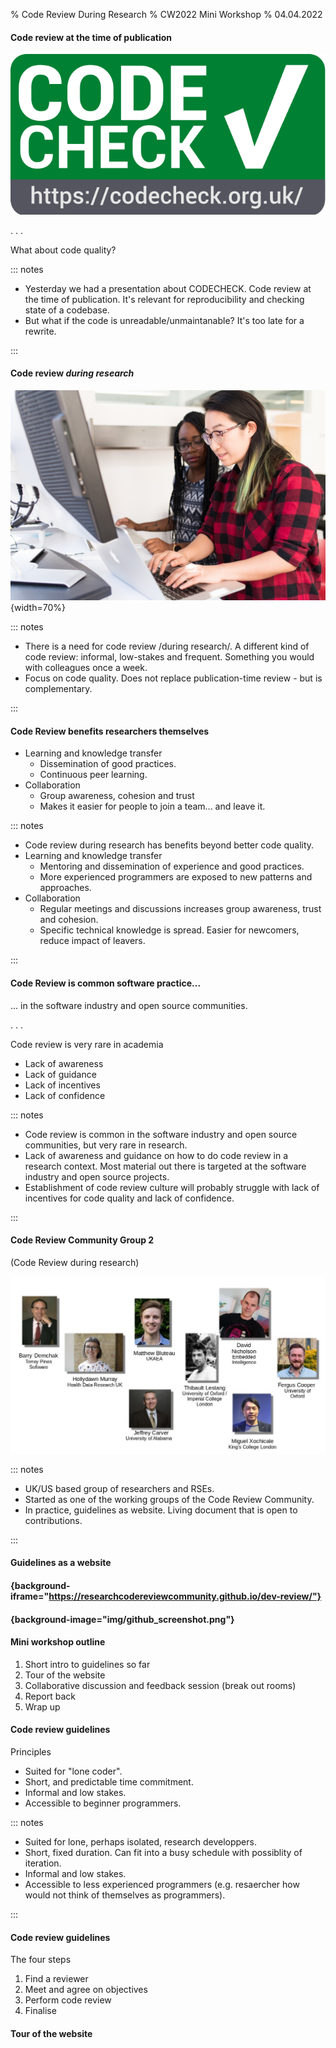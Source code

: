 % Code Review During Research
% CW2022 Mini Workshop
% 04.04.2022

#### Code review at the time of publication

![](img/codecheck_logo.svg "A caption?")

. . .

What about code quality?

::: notes

- Yesterday we had a presentation about CODECHECK. Code review at the
  time of publication. It's relevant for reproducibility and checking
  state of a codebase.
- But what if the code is unreadable/unmaintanable? It's too late for
  a rewrite.

:::

#### Code review *during research*

![](img/pexels-christina-morillo-1181471.jpg ""){width=70%}

::: notes

- There is a need for code review /during research/. A different kind
  of code review: informal, low-stakes and frequent. Something you
  would with colleagues once a week.
- Focus on code quality. Does not replace publication-time review -
  but is complementary.

:::

#### Code Review benefits researchers themselves

- Learning and knowledge transfer
  - Dissemination of good practices.
  - Continuous peer learning.
- Collaboration
  - Group awareness, cohesion and trust
  - Makes it easier for people to join a team... and leave it.

::: notes

- Code review during research has benefits beyond better code quality.
- Learning and knowledge transfer
  + Mentoring and dissemination of experience and good practices.
  + More experienced programmers are exposed to new patterns and
    approaches.
- Collaboration
  + Regular meetings and discussions increases group awareness, trust
    and cohesion.
  + Specific technical knowledge is spread. Easier for newcomers,
    reduce impact of leavers.

:::

#### Code Review is common software practice...

... in the software industry and open source communities.

. . .

Code review is very rare in academia

- Lack of awareness
- Lack of guidance
- Lack of incentives
- Lack of confidence

::: notes

- Code review is common in the software industry and open source
  communities, but very rare in research.
- Lack of awareness and guidance on how to do code review in a
  research context. Most material out there is targeted at the
  software industry and open source projects.
- Establishment of code review culture will probably struggle with
  lack of incentives for code quality and lack of confidence.

:::

#### Code Review Community Group 2
(Code Review during research)

![](img/photos.jpg "A caption?")

::: notes

- UK/US based group of researchers and RSEs.
- Started as one of the working groups of the Code Review Community.
- In practice, guidelines as website. Living document that is open to
  contributions.

:::

#### Guidelines as a website

#### {background-iframe="https://researchcodereviewcommunity.github.io/dev-review/"}

#### {background-image="img/github_screenshot.png"}

#### Mini workshop outline

1. Short intro to guidelines so far
2. Tour of the website
3. Collaborative discussion and feedback session (break out rooms)
4. Report back
5. Wrap up

#### Code review guidelines

Principles

- Suited for "lone coder".
- Short, and predictable time commitment.
- Informal and low stakes.
- Accessible to beginner programmers.

::: notes

- Suited for lone, perhaps isolated, research developpers.
- Short, fixed duration. Can fit into a busy schedule with possiblity
  of iteration.
- Informal and low stakes.
- Accessible to less experienced programmers (e.g. resaercher how
  would not think of themselves as programmers).

:::

#### Code review guidelines

The four steps

1. Find a reviewer
2. Meet and agree on objectives
3. Perform code review
4. Finalise

#### Tour of the website
